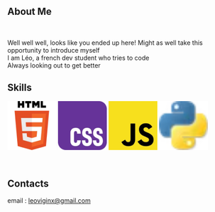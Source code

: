 ## About Me
<image>

Well well well, looks like you ended up here! Might as well take this opportunity to introduce myself
<br> I am Léo, a french dev student who tries to code 
<br> Always looking out to get better
<br>

## Skills
<img src="img/icon/html.png" width="110"> <img src="img/icon/css.png" width="110"> <img src="img/icon/js.png" width="110"> <img src="img/icon/python.png" width="110">

<br>

## Contacts
email : leoviginx@gmail.com

